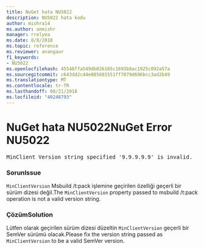 ```yaml
---
title: NuGet hata NU5022
description: NU5022 hata kodu
author: mishra14
ms.author: anmishr
manager: rrelyea
ms.date: 8/8/2018
ms.topic: reference
ms.reviewer: anangaur
f1_keywords:
- NU5022
ms.openlocfilehash: 45548ffa549db026165c1693b8ac1925c092a57a
ms.sourcegitcommit: c643dd2c44e085601551ff7079d696bcc3ad2b49
ms.translationtype: MT
ms.contentlocale: tr-TR
ms.lasthandoff: 08/21/2018
ms.locfileid: "40248793"
---
```

# <a name="nuget-error-nu5022"></a><span data-ttu-id="f1205-103">NuGet hata NU5022</span><span class="sxs-lookup"><span data-stu-id="f1205-103">NuGet Error NU5022</span></span>
<pre>MinClient Version string specified '9.9.9.9.9' is invalid.</pre>

### <a name="issue"></a><span data-ttu-id="f1205-104">Sorun</span><span class="sxs-lookup"><span data-stu-id="f1205-104">Issue</span></span>

<span data-ttu-id="f1205-105">`MinClientVersion` Msbuild /t:pack işlemine geçirilen özelliği geçerli bir sürüm dizesi değil.</span><span class="sxs-lookup"><span data-stu-id="f1205-105">The `MinClientVersion` property passed to msbuild /t:pack operation is not a valid version string.</span></span>


### <a name="solution"></a><span data-ttu-id="f1205-106">Çözüm</span><span class="sxs-lookup"><span data-stu-id="f1205-106">Solution</span></span>

<span data-ttu-id="f1205-107">Lütfen olarak geçirilen sürüm dizesi düzeltin `MinClientVersion` geçerli bir SemVer sürümü olacak.</span><span class="sxs-lookup"><span data-stu-id="f1205-107">Please fix the version string passed as `MinClientVersion` to be a valid SemVer version.</span></span>

